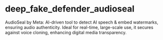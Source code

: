 # deep_fake_defender_audioseal
AudioSeal by Meta: AI-driven tool to detect AI speech &amp; embed watermarks, ensuring audio authenticity. Ideal for real-time, large-scale use, it secures against voice cloning, enhancing digital media transparency.
